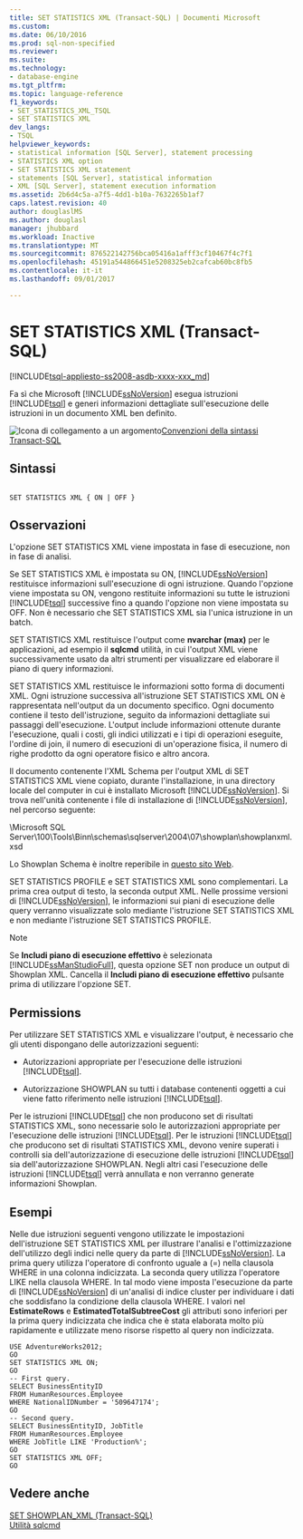 ```yaml
---
title: SET STATISTICS XML (Transact-SQL) | Documenti Microsoft
ms.custom: 
ms.date: 06/10/2016
ms.prod: sql-non-specified
ms.reviewer: 
ms.suite: 
ms.technology:
- database-engine
ms.tgt_pltfrm: 
ms.topic: language-reference
f1_keywords:
- SET_STATISTICS_XML_TSQL
- SET STATISTICS XML
dev_langs:
- TSQL
helpviewer_keywords:
- statistical information [SQL Server], statement processing
- STATISTICS XML option
- SET STATISTICS XML statement
- statements [SQL Server], statistical information
- XML [SQL Server], statement execution information
ms.assetid: 2b6d4c5a-a7f5-4dd1-b10a-7632265b1af7
caps.latest.revision: 40
author: douglaslMS
ms.author: douglasl
manager: jhubbard
ms.workload: Inactive
ms.translationtype: MT
ms.sourcegitcommit: 876522142756bca05416a1afff3cf10467f4c7f1
ms.openlocfilehash: 45191a544866451e5208325eb2cafcab60bc8fb5
ms.contentlocale: it-it
ms.lasthandoff: 09/01/2017

---
```

# <a name="set-statistics-xml-transact-sql"></a>SET STATISTICS XML (Transact-SQL)
[!INCLUDE[tsql-appliesto-ss2008-asdb-xxxx-xxx_md](../../includes/tsql-appliesto-ss2008-asdb-xxxx-xxx-md.md)]

  Fa sì che Microsoft [!INCLUDE[ssNoVersion](../../includes/ssnoversion-md.md)] esegua istruzioni [!INCLUDE[tsql](../../includes/tsql-md.md)] e generi informazioni dettagliate sull'esecuzione delle istruzioni in un documento XML ben definito.  
  
 ![Icona di collegamento a un argomento](../../database-engine/configure-windows/media/topic-link.gif "Icona di collegamento a un argomento")[Convenzioni della sintassi Transact-SQL](../../t-sql/language-elements/transact-sql-syntax-conventions-transact-sql.md)  
  
## <a name="syntax"></a>Sintassi  
  
```  
  
SET STATISTICS XML { ON | OFF }  
```  
  
## <a name="remarks"></a>Osservazioni  
 L'opzione SET STATISTICS XML viene impostata in fase di esecuzione, non in fase di analisi.  
  
 Se SET STATISTICS XML è impostata su ON, [!INCLUDE[ssNoVersion](../../includes/ssnoversion-md.md)] restituisce informazioni sull'esecuzione di ogni istruzione. Quando l'opzione viene impostata su ON, vengono restituite informazioni su tutte le istruzioni [!INCLUDE[tsql](../../includes/tsql-md.md)] successive fino a quando l'opzione non viene impostata su OFF. Non è necessario che SET STATISTICS XML sia l'unica istruzione in un batch.  
  
 SET STATISTICS XML restituisce l'output come **nvarchar (max)** per le applicazioni, ad esempio il **sqlcmd** utilità, in cui l'output XML viene successivamente usato da altri strumenti per visualizzare ed elaborare il piano di query informazioni.  
  
 SET STATISTICS XML restituisce le informazioni sotto forma di documenti XML. Ogni istruzione successiva all'istruzione SET STATISTICS XML ON è rappresentata nell'output da un documento specifico. Ogni documento contiene il testo dell'istruzione, seguito da informazioni dettagliate sui passaggi dell'esecuzione. L'output include informazioni ottenute durante l'esecuzione, quali i costi, gli indici utilizzati e i tipi di operazioni eseguite, l'ordine di join, il numero di esecuzioni di un'operazione fisica, il numero di righe prodotto da ogni operatore fisico e altro ancora.  
  
 Il documento contenente l'XML Schema per l'output XML di SET STATISTICS XML viene copiato, durante l'installazione, in una directory locale del computer in cui è installato Microsoft [!INCLUDE[ssNoVersion](../../includes/ssnoversion-md.md)]. Si trova nell'unità contenente i file di installazione di [!INCLUDE[ssNoVersion](../../includes/ssnoversion-md.md)], nel percorso seguente:  
  
 \Microsoft SQL Server\100\Tools\Binn\schemas\sqlserver\2004\07\showplan\showplanxml.xsd  
  
 Lo Showplan Schema è inoltre reperibile in [questo sito Web](http://go.microsoft.com/fwlink/?linkid=43100&clcid=0x409).  
  
 SET STATISTICS PROFILE e SET STATISTICS XML sono complementari. La prima crea output di testo, la seconda output XML. Nelle prossime versioni di [!INCLUDE[ssNoVersion](../../includes/ssnoversion-md.md)], le informazioni sui piani di esecuzione delle query verranno visualizzate solo mediante l'istruzione SET STATISTICS XML e non mediante l'istruzione SET STATISTICS PROFILE.  
  
> [!NOTE]  
>  Se **Includi piano di esecuzione effettivo** è selezionata [!INCLUDE[ssManStudioFull](../../includes/ssmanstudiofull-md.md)], questa opzione SET non produce un output di Showplan XML. Cancella il **Includi piano di esecuzione effettivo** pulsante prima di utilizzare l'opzione SET.  
  
## <a name="permissions"></a>Permissions  
 Per utilizzare SET STATISTICS XML e visualizzare l'output, è necessario che gli utenti dispongano delle autorizzazioni seguenti:  
  
-   Autorizzazioni appropriate per l'esecuzione delle istruzioni [!INCLUDE[tsql](../../includes/tsql-md.md)].  
  
-   Autorizzazione SHOWPLAN su tutti i database contenenti oggetti a cui viene fatto riferimento nelle istruzioni [!INCLUDE[tsql](../../includes/tsql-md.md)].  
  
 Per le istruzioni [!INCLUDE[tsql](../../includes/tsql-md.md)] che non producono set di risultati STATISTICS XML, sono necessarie solo le autorizzazioni appropriate per l'esecuzione delle istruzioni [!INCLUDE[tsql](../../includes/tsql-md.md)]. Per le istruzioni [!INCLUDE[tsql](../../includes/tsql-md.md)] che producono set di risultati STATISTICS XML, devono venire superati i controlli sia dell'autorizzazione di esecuzione delle istruzioni [!INCLUDE[tsql](../../includes/tsql-md.md)] sia dell'autorizzazione SHOWPLAN. Negli altri casi l'esecuzione delle istruzioni [!INCLUDE[tsql](../../includes/tsql-md.md)] verrà annullata e non verranno generate informazioni Showplan.  
  
## <a name="examples"></a>Esempi  
 Nelle due istruzioni seguenti vengono utilizzate le impostazioni dell'istruzione SET STATISTICS XML per illustrare l'analisi e l'ottimizzazione dell'utilizzo degli indici nelle query da parte di [!INCLUDE[ssNoVersion](../../includes/ssnoversion-md.md)]. La prima query utilizza l'operatore di confronto uguale a (=) nella clausola WHERE in una colonna indicizzata. La seconda query utilizza l'operatore LIKE nella clausola WHERE. In tal modo viene imposta l'esecuzione da parte di [!INCLUDE[ssNoVersion](../../includes/ssnoversion-md.md)] di un'analisi di indice cluster per individuare i dati che soddisfano la condizione della clausola WHERE. I valori nel **EstimateRows** e **EstimatedTotalSubtreeCost** gli attributi sono inferiori per la prima query indicizzata che indica che è stata elaborata molto più rapidamente e utilizzate meno risorse rispetto al query non indicizzata.  
  
```  
USE AdventureWorks2012;  
GO  
SET STATISTICS XML ON;  
GO  
-- First query.  
SELECT BusinessEntityID   
FROM HumanResources.Employee  
WHERE NationalIDNumber = '509647174';  
GO  
-- Second query.  
SELECT BusinessEntityID, JobTitle   
FROM HumanResources.Employee  
WHERE JobTitle LIKE 'Production%';  
GO  
SET STATISTICS XML OFF;  
GO  
```  
  
## <a name="see-also"></a>Vedere anche  
 [SET SHOWPLAN_XML &#40;Transact-SQL&#41;](../../t-sql/statements/set-showplan-xml-transact-sql.md)   
 [Utilità sqlcmd](../../tools/sqlcmd-utility.md)  
  
  

